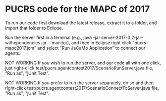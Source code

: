 # PUCRS code for the MAPC of 2017

To run our code first download the latest release, extract it to a folder, and import that folder to Eclipse.

Run the server first in a terminal (e.g., java -jar server-2017-0.2-jar-withependencies.jar --monitor), and then in Eclipse right click "pucrs-mapc2017.jcm" and select "Run JaCaMo Application" to connect our agents.

NOT WORKING
If you wish to run the server, and our code all with one click, just right-click test/pucrs.agentcontest2017/ScenarioRunServer.java file, "Run as", "jUnit Test".

NOT WORKING
If you prefer to run the server separately, do so and then right-click test/pucrs.agentcontest2017/ScenarioConnectToServer.java file, "Run as", "jUnit Test".
